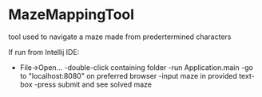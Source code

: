 # MazeMappingTool
tool used to navigate a maze made from predertermined characters

If run from Intellij IDE:
- File->Open...
-double-click containing folder
-run Application.main
-go to "localhost:8080" on preferred browser
-input maze in provided text-box
-press submit and see solved maze
